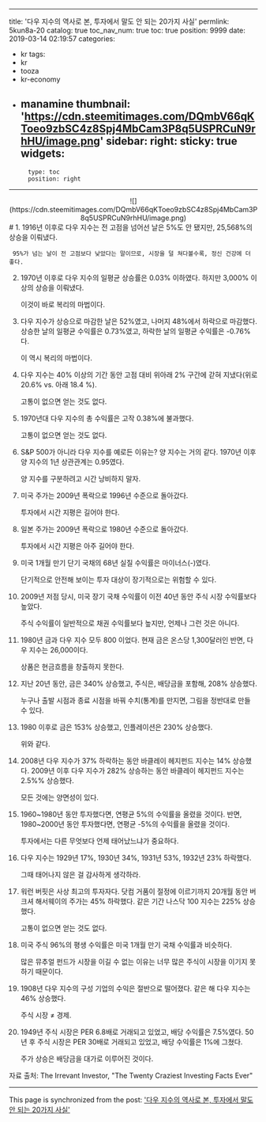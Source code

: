 
---
title: '다우 지수의 역사로 본, 투자에서 말도 안 되는 20가지 사실'
permlink: 5kun8a-20
catalog: true
toc_nav_num: true
toc: true
position: 9999
date: 2019-03-14 02:19:57
categories:
- kr
tags:
- kr
- tooza
- kr-economy
- manamine
thumbnail: 'https://cdn.steemitimages.com/DQmbV66qKToeo9zbSC4z8Spj4MbCam3P8q5USPRCuN9rhHU/image.png'
sidebar:
    right:
        sticky: true
widgets:
    -
        type: toc
        position: right
---


<center>
![](https://cdn.steemitimages.com/DQmbV66qKToeo9zbSC4z8Spj4MbCam3P8q5USPRCuN9rhHU/image.png)
</center>
#
1. 1916년 이후로 다우 지수는 전 고점을 넘어선 날은 5%도 안 됐지만, 25,568%의 상승을 이뤄냈다. 

     95%가 넘는 날이 전 고점보다 낮았다는 말이므로, 시장을 덜 쳐다볼수록, 정신 건강에 더 좋다.  

2. 1970년 이후로 다우 지수의 일평균 상승률은 0.03% 이하였다. 하지만 3,000% 이상의 상승을 이뤄냈다.  

     이것이 바로 복리의 마법이다.  

3. 다우 지수가 상승으로 마감한 날은 52%였고, 나머지 48%에서 하락으로 마감했다. 상승한 날의 일평균 수익률은 0.73%였고, 하락한 날의 일평균 수익률은 -0.76%다.  

     이 역시 복리의 마법이다.  

4. 다우 지수는 40% 이상의 기간 동안 고점 대비 위아래 2% 구간에 갇혀 지냈다(위로 20.6% vs. 아래 18.4 %). 

     고통이 없으면 얻는 것도 없다. 

5. 1970년대 다우 지수의 총 수익률은 고작 0.38%에 불과했다.  

     고통이 없으면 얻는 것도 없다. 

6. S&P 500가 아니라 다우 지수를 예로든 이유는? 양 지수는 거의 같다. 1970년 이후 양 지수의 1년 상관관계는 0.95였다.  

     양 지수를 구분하려고 시간 낭비하지 말자.  

7. 미국 주가는 2009년 폭락으로 1996년 수준으로 돌아갔다. 

     투자에서 시간 지평은 길어야 한다.  

8. 일본 주가는 2009년 폭락으로 1980년 수준으로 돌아갔다. 

     투자에서 시간 지평은 아주 길어야 한다.  

9. 미국 1개월 만기 단기 국채의 68년 실질 수익률은 마이너스(-)였다. 

     단기적으로 안전해 보이는 투자 대상이 장기적으로는 위험할 수 있다.  

10. 2009년 저점 당시, 미국 장기 국채 수익률이 이전 40년 동안 주식 시장 수익률보다 높았다. 

     주식 수익률이 일반적으로 채권 수익률보다 높지만, 언제나 그런 것은 아니다. 

11. 1980년 금과 다우 지수 모두 800 이었다. 현재 금은 온스당 1,300달러인 반면, 다우 지수는 26,000이다. 

     상품은 현금흐름을 창출하지 못한다. 

12. 지난 20년 동안, 금은 340% 상승했고, 주식은, 배당금을 포함해, 208% 상승했다. 

     누구나 출발 시점과 종료 시점을 바꿔 수치(통계)를 만지면, 그림을 정반대로 만들 수 있다.  

13. 1980 이후로 금은 153% 상승했고, 인플레이션은 230% 상승했다. 

     위와 같다. 

14. 2008년 다우 지수가 37% 하락하는 동안 바클레이 헤지펀드 지수는 14% 상승했다. 2009년 이후 다우 지수가 282% 상승하는 동안 바클레이 헤지펀드 지수는 2.5%% 상승했다. 

     모든 것에는 양면성이 있다.  

15. 1960~1980년 동안 투자했다면, 연평균 5%의 수익률을 올렸을 것이다. 반면, 1980~2000년 동안 투자했다면, 연평균 -5%의 수익률을 올렸을 것이다. 

     투자에서는 다른 무엇보다 언제 태어났느냐가 중요하다.  

16. 다우 지수는 1929년 17%, 1930년 34%, 1931년 53%, 1932년 23% 하락했다. 

     그때 태어나지 않은 걸 감사하게 생각하라. 

17. 워런 버핏은 사상 최고의 투자자다. 닷컴 거품이 절정에 이르기까지 20개월 동안 버크셔 해서웨이의 주가는 45% 하락했다. 같은 기간 나스닥 100 지수는 225% 상승했다. 

     고통이 없으면 얻는 것도 없다. 

18. 미국 주식 96%의 평생 수익률은 미국 1개월 만기 국채 수익률과 비슷하다. 

     많은 뮤추얼 펀드가 시장을 이길 수 없는 이유는 너무 많은 주식이 시장을 이기지 못하기 때문이다. 

19. 1908년 다우 지수의 구성 기업의 수익은 절반으로 떨어졌다. 같은 해 다우 지수는 46% 상승했다.  

     주식 시장 ≠ 경제. 

20. 1949년 주식 시장은 PER 6.8배로 거래되고 있었고, 배당 수익률은 7.5%였다. 50년 후 주식 시장은 PER 30배로 거래되고 있었고, 배당 수익률은 1%에 그쳤다. 

     주가 상승은 배당금을 대가로 이루어진 것이다. 

자료 출처: The Irrevant Investor, "The Twenty Craziest Investing Facts Ever"

- - -

This page is synchronized from the post: ['다우 지수의 역사로 본, 투자에서 말도 안 되는 20가지 사실'](https://steemit.com/@pius.pius/5kun8a-20)
